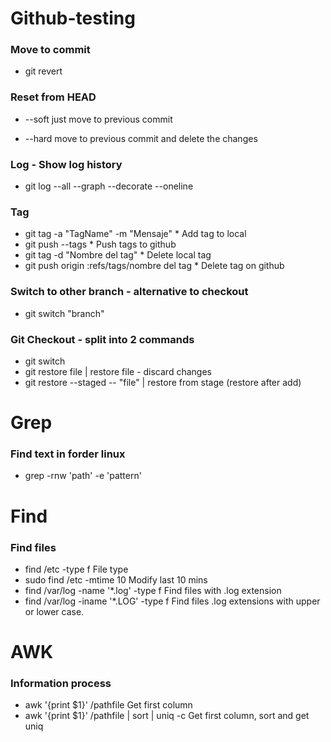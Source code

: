 # Github-testing

### Move to commit
- git revert <commit to revert>

### Reset from HEAD
- --soft just move to previous commit

- --hard move to previous commit and delete the changes

### Log - Show log history
- git log --all --graph --decorate --oneline

### Tag
- git tag -a "TagName" -m "Mensaje"  * Add tag to local
- git push --tags * Push tags to github
- git tag -d "Nombre del tag" * Delete local tag
- git push origin :refs/tags/nombre del tag * Delete tag on github

### Switch to other branch - alternative to checkout
- git switch "branch"

### Git Checkout - split into 2 commands
- git switch
- git restore file | restore file - discard changes
- git restore --staged -- "file" | restore from stage (restore after add)

# Grep

### Find text in forder linux
- grep -rnw 'path' -e 'pattern'

# Find

### Find files
- find /etc -type f File type
- sudo find /etc -mtime 10 Modify last 10 mins
- find /var/log -name '*.log' -type f Find files with .log extension
- find /var/log -iname '*.LOG' -type f Find files .log extensions with upper or lower case.

# AWK

### Information process
- awk '{print $1}' /pathfile Get first column
- awk '{print $1}' /pathfile | sort | uniq -c Get first column, sort and get uniq

